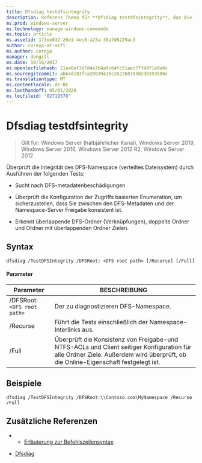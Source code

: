 ```yaml
---
title: Dfsdiag testdfsintegrity
description: Referenz Thema für **Dfsdiag testdfsintegrity**, das die Integrität des DFS-Namespace (verteiltes Dateisystem) überprüft.
ms.prod: windows-server
ms.technology: manage-windows-commands
ms.topic: article
ms.assetid: 173ee832-26e1-4ec8-a23a-38a7d6229ac3
author: coreyp-at-msft
ms.author: coreyp
manager: dongill
ms.date: 10/16/2017
ms.openlocfilehash: 21aa6ef3d7d4a7b4a9c64fc51aec77f49f1e0a0c
ms.sourcegitcommit: ab64dc83fca28039416c26226815502d0193500c
ms.translationtype: MT
ms.contentlocale: de-DE
ms.lasthandoff: 05/01/2020
ms.locfileid: "82719578"
---
```

# <a name="dfsdiag-testdfsintegrity"></a>Dfsdiag testdfsintegrity

> Gilt für: Windows Server (halbjährlicher Kanal), Windows Server 2019, Windows Server 2016, Windows Server 2012 R2, Windows Server 2012

Überprüft die Integrität des DFS-Namespace (verteiltes Dateisystem) durch Ausführen der folgenden Tests:

- Sucht nach DFS-metadatenbeschädigungen

- Überprüft die Konfiguration der Zugriffs basierten Enumeration, um sicherzustellen, dass Sie zwischen den DFS-Metadaten und der Namespace-Server Freigabe konsistent ist.

- Erkennt überlappende DFS-Ordner (Verknüpfungen), doppelte Ordner und Ordner mit überlappenden Ordner Zielen.

## <a name="syntax"></a>Syntax

```
dfsdiag /TestDFSIntegrity /DFSRoot: <DFS root path> [/Recurse] [/Full]
```

#### <a name="parameters"></a>Parameter

| Parameter | BESCHREIBUNG |
|-------|--------|
| /DFSRoot:`<DFS root path>`| Der zu diagnostizieren DFS-Namespace. |
| /Recurse | Führt die Tests einschließlich der Namespace-Interlinks aus. |
| /Full | Überprüft die Konsistenz von Freigabe-und NTFS-ACLs und Client seitiger Konfiguration für alle Ordner Ziele. Außerdem wird überprüft, ob die Online-Eigenschaft festgelegt ist. |

## <a name="examples"></a>Beispiele

```
dfsdiag /TestDFSIntegrity /DFSRoot:\\Contoso.com\MyNamespace /Recurse /Full
```

## <a name="additional-references"></a>Zusätzliche Referenzen

-   - [Erläuterung zur Befehlszeilensyntax](command-line-syntax-key.md)

-   [Dfsdiag](dfsdiag.md)



